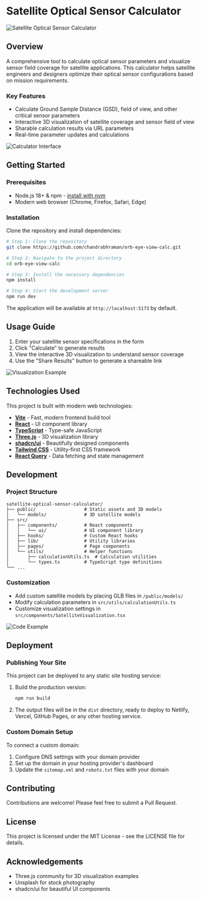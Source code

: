 
# Satellite Optical Sensor Calculator

![Satellite Optical Sensor Calculator](https://source.unsplash.com/photo-1531297484001-80022131f5a1)

## Overview

A comprehensive tool to calculate optical sensor parameters and visualize sensor field coverage for satellite applications. This calculator helps satellite engineers and designers optimize their optical sensor configurations based on mission requirements.

### Key Features

- Calculate Ground Sample Distance (GSD), field of view, and other critical sensor parameters
- Interactive 3D visualization of satellite coverage and sensor field of view
- Sharable calculation results via URL parameters
- Real-time parameter updates and calculations

![Calculator Interface](https://source.unsplash.com/photo-1488590528505-98d2b5aba04b)

## Getting Started

### Prerequisites

- Node.js 18+ & npm - [install with nvm](https://github.com/nvm-sh/nvm#installing-and-updating)
- Modern web browser (Chrome, Firefox, Safari, Edge)

### Installation

Clone the repository and install dependencies:

```sh
# Step 1: Clone the repository
git clone https://github.com/chandrabhraman/orb-eye-view-calc.git

# Step 2: Navigate to the project directory
cd orb-eye-view-calc

# Step 3: Install the necessary dependencies
npm install

# Step 4: Start the development server
npm run dev
```

The application will be available at `http://localhost:5173` by default.

## Usage Guide

1. Enter your satellite sensor specifications in the form
2. Click "Calculate" to generate results
3. View the interactive 3D visualization to understand sensor coverage
4. Use the "Share Results" button to generate a shareable link

![Visualization Example](https://source.unsplash.com/photo-1486312338219-ce68d2c6f44d)

## Technologies Used

This project is built with modern web technologies:

- **[Vite](https://vitejs.dev/)** - Fast, modern frontend build tool
- **[React](https://reactjs.org/)** - UI component library
- **[TypeScript](https://www.typescriptlang.org/)** - Type-safe JavaScript
- **[Three.js](https://threejs.org/)** - 3D visualization library
- **[shadcn/ui](https://ui.shadcn.com/)** - Beautifully designed components
- **[Tailwind CSS](https://tailwindcss.com/)** - Utility-first CSS framework
- **[React Query](https://tanstack.com/query/latest)** - Data fetching and state management

## Development

### Project Structure

```
satellite-optical-sensor-calculator/
├── public/                  # Static assets and 3D models
│   └── models/              # 3D satellite models
├── src/
│   ├── components/          # React components
│   │   └── ui/              # UI component library
│   ├── hooks/               # Custom React hooks
│   ├── lib/                 # Utility libraries
│   ├── pages/               # Page components
│   └── utils/               # Helper functions
│       ├── calculationUtils.ts  # Calculation utilities
│       └── types.ts         # TypeScript type definitions
└── ...
```

### Customization

- Add custom satellite models by placing GLB files in `/public/models/`
- Modify calculation parameters in `src/utils/calculationUtils.ts`
- Customize visualization settings in `src/components/SatelliteVisualization.tsx`

![Code Example](https://source.unsplash.com/photo-1461749280684-dccba630e2f6)

## Deployment

### Publishing Your Site

This project can be deployed to any static site hosting service:

1. Build the production version:
   ```sh
   npm run build
   ```

2. The output files will be in the `dist` directory, ready to deploy to Netlify, Vercel, GitHub Pages, or any other hosting service.

### Custom Domain Setup

To connect a custom domain:

1. Configure DNS settings with your domain provider
2. Set up the domain in your hosting provider's dashboard
3. Update the `sitemap.xml` and `robots.txt` files with your domain

## Contributing

Contributions are welcome! Please feel free to submit a Pull Request.

## License

This project is licensed under the MIT License - see the LICENSE file for details.

## Acknowledgements

- Three.js community for 3D visualization examples
- Unsplash for stock photography
- shadcn/ui for beautiful UI components
